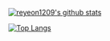 <!--
**reyeon1209/reyeon1209** is a ✨ _special_ ✨ repository because its `README.md` (this file) appears on your GitHub profile.

Here are some ideas to get you started:

- 🔭 I’m currently working on ...
- 🌱 I’m currently learning ...
- 👯 I’m looking to collaborate on ...
- 🤔 I’m looking for help with ...
- 💬 Ask me about ...
- 📫 How to reach me: ...
- 😄 Pronouns: ...
- ⚡ Fun fact: ...
-->


[![reyeon1209's github stats](https://github-readme-stats.vercel.app/api?username=reyeon1209&count_private=true&show_icons=true&theme=buefy&include_all_commits=1)](https://github.com/reyeon1209/github-readme-stats)

[![Top Langs](https://github-readme-stats.vercel.app/api/top-langs/?username=reyeon1209&layout=compact)](https://github.com/reyeon1209/github-readme-stats)
